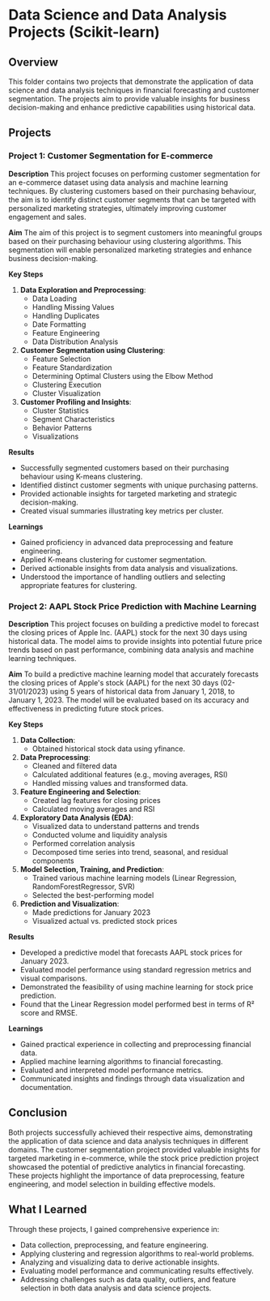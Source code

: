 # Data Science and Data Analysis Projects (Scikit-learn)

## Overview
This folder contains two projects that demonstrate the application of data science and data analysis techniques in financial forecasting and customer segmentation. The projects aim to provide valuable insights for business decision-making and enhance predictive capabilities using historical data.

## Projects

### Project 1: Customer Segmentation for E-commerce

**Description**
This project focuses on performing customer segmentation for an e-commerce dataset using data analysis and machine learning techniques. By clustering customers based on their purchasing behaviour, the aim is to identify distinct customer segments that can be targeted with personalized marketing strategies, ultimately improving customer engagement and sales.

**Aim**
The aim of this project is to segment customers into meaningful groups based on their purchasing behaviour using clustering algorithms. This segmentation will enable personalized marketing strategies and enhance business decision-making.

**Key Steps**
1. **Data Exploration and Preprocessing**: 
    - Data Loading
    - Handling Missing Values
    - Handling Duplicates
    - Date Formatting
    - Feature Engineering
    - Data Distribution Analysis
2. **Customer Segmentation using Clustering**:
    - Feature Selection
    - Feature Standardization
    - Determining Optimal Clusters using the Elbow Method
    - Clustering Execution
    - Cluster Visualization
3. **Customer Profiling and Insights**:
    - Cluster Statistics
    - Segment Characteristics
    - Behavior Patterns
    - Visualizations

**Results**
- Successfully segmented customers based on their purchasing behaviour using K-means clustering.
- Identified distinct customer segments with unique purchasing patterns.
- Provided actionable insights for targeted marketing and strategic decision-making.
- Created visual summaries illustrating key metrics per cluster.

**Learnings**
- Gained proficiency in advanced data preprocessing and feature engineering.
- Applied K-means clustering for customer segmentation.
- Derived actionable insights from data analysis and visualizations.
- Understood the importance of handling outliers and selecting appropriate features for clustering.

### Project 2: AAPL Stock Price Prediction with Machine Learning

**Description**
This project focuses on building a predictive model to forecast the closing prices of Apple Inc. (AAPL) stock for the next 30 days using historical data. The model aims to provide insights into potential future price trends based on past performance, combining data analysis and machine learning techniques.

**Aim**
To build a predictive machine learning model that accurately forecasts the closing prices of Apple's stock (AAPL) for the next 30 days (02-31/01/2023) using 5 years of historical data from January 1, 2018, to January 1, 2023. The model will be evaluated based on its accuracy and effectiveness in predicting future stock prices.

**Key Steps**
1. **Data Collection**: 
    - Obtained historical stock data using yfinance.
2. **Data Preprocessing**:
    - Cleaned and filtered data
    - Calculated additional features (e.g., moving averages, RSI)
    - Handled missing values and transformed data.
3. **Feature Engineering and Selection**:
    - Created lag features for closing prices
    - Calculated moving averages and RSI
4. **Exploratory Data Analysis (EDA)**:
    - Visualized data to understand patterns and trends
    - Conducted volume and liquidity analysis
    - Performed correlation analysis
    - Decomposed time series into trend, seasonal, and residual components
5. **Model Selection, Training, and Prediction**:
    - Trained various machine learning models (Linear Regression, RandomForestRegressor, SVR)
    - Selected the best-performing model
6. **Prediction and Visualization**:
    - Made predictions for January 2023
    - Visualized actual vs. predicted stock prices

**Results**
- Developed a predictive model that forecasts AAPL stock prices for January 2023.
- Evaluated model performance using standard regression metrics and visual comparisons.
- Demonstrated the feasibility of using machine learning for stock price prediction.
- Found that the Linear Regression model performed best in terms of R² score and RMSE.

**Learnings**
- Gained practical experience in collecting and preprocessing financial data.
- Applied machine learning algorithms to financial forecasting.
- Evaluated and interpreted model performance metrics.
- Communicated insights and findings through data visualization and documentation.

## Conclusion
Both projects successfully achieved their respective aims, demonstrating the application of data science and data analysis techniques in different domains. The customer segmentation project provided valuable insights for targeted marketing in e-commerce, while the stock price prediction project showcased the potential of predictive analytics in financial forecasting. These projects highlight the importance of data preprocessing, feature engineering, and model selection in building effective models.

## What I Learned
Through these projects, I gained comprehensive experience in:
- Data collection, preprocessing, and feature engineering.
- Applying clustering and regression algorithms to real-world problems.
- Analyzing and visualizing data to derive actionable insights.
- Evaluating model performance and communicating results effectively.
- Addressing challenges such as data quality, outliers, and feature selection in both data analysis and data science projects.
